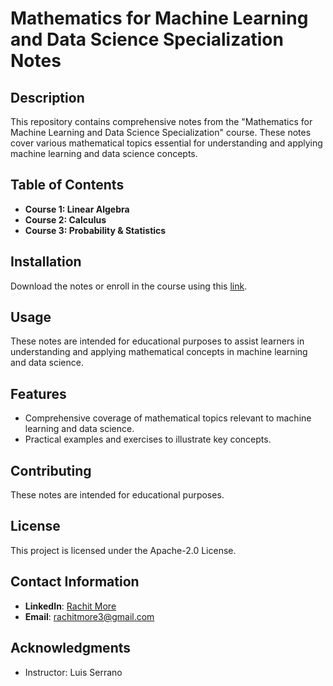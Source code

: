 # Mathematics for Machine Learning and Data Science Specialization Notes

## Description
This repository contains comprehensive notes from the "Mathematics for Machine Learning and Data Science Specialization" course. These notes cover various mathematical topics essential for understanding and applying machine learning and data science concepts.

## Table of Contents
- **Course 1: Linear Algebra**
- **Course 2: Calculus**
- **Course 3: Probability & Statistics**

## Installation
Download the notes or enroll in the course using this [link](https://www.coursera.org/specializations/mathematics-for-machine-learning-and-data-science).

## Usage
These notes are intended for educational purposes to assist learners in understanding and applying mathematical concepts in machine learning and data science.

## Features
- Comprehensive coverage of mathematical topics relevant to machine learning and data science.
- Practical examples and exercises to illustrate key concepts.

## Contributing
These notes are intended for educational purposes.

## License
This project is licensed under the Apache-2.0 License.

## Contact Information
- **LinkedIn**: [Rachit More](https://www.linkedin.com/in/rachit-more-30a63418a)
- **Email**: [rachitmore3@gmail.com](mailto:rachitmore3@gmail.com)

## Acknowledgments
- Instructor: Luis Serrano
